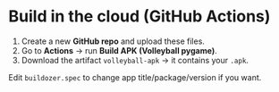 # Build in the cloud (GitHub Actions)

1) Create a new **GitHub repo** and upload these files.
2) Go to **Actions** → run **Build APK (Volleyball pygame)**.
3) Download the artifact `volleyball-apk` → it contains your `.apk`.

Edit `buildozer.spec` to change app title/package/version if you want.
